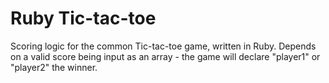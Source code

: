 # Ruby Tic-tac-toe

Scoring logic for the common Tic-tac-toe game, written in Ruby. Depends on a valid score being input as an array - the game will declare "player1" or "player2" the winner.